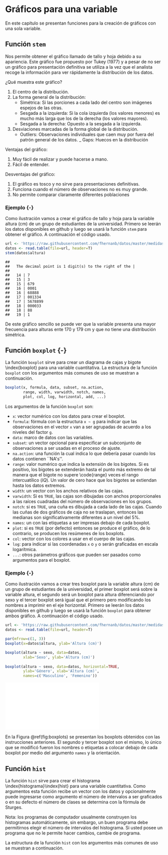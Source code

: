# Gráficos para una variable

En este capítulo se presentan funciones para la creación de gráficos con una sola variable.

## Función `stem`

Nos permite obtener el gráfico llamado de tallo y hoja debido a su apariencia. Este gráfico fue propuesto por Tukey (1977) y a pesar de no ser un gráfico para presentación definitiva se utiliza a la vez que el analista recoge la información para ver rápidamente la distribución de los datos.

¿Qué muestra este gráfico? 

1. El centro de la distribución. 
2. La forma general de la distribución:
	- Simétrica: Si las porciones a cada lado del centro son imágenes espejos de las otras. 
	- Sesgada a la izquierda: Si la cola izquierda (los valores menores) es mucho más larga que los de la derecha (los valores mayores).
	- Sesgada a la derecha: Opuesto a la sesgada a la izquierda.
3. Desviaciones marcadas de la forma global de la distribución.
	- Outliers: Observaciones individuales que caen muy por fuera del patrón general de los datos. 
	_ Gaps: Huecos en la distribución

Ventajas del gráfico:

1. Muy fácil de realizar y puede hacerse a mano.
2. Fácil de entender.

Desventajas del gráfico:

1. El gráfico es tosco y no sirve para presentaciones definitivas. 
2. Funciona cuando el número de observaciones no es muy grande. 
3. No permite comparar claramente diferentes poblaciones

### Ejemplo {-}
Como ilustración vamos a crear el gráfico de tallo y hoja para la variable altura (cm) de un grupo de estudiantes de la universidad. Primero se leerán los datos disponibles en github y luego se usará la función `stem` para obtener el gráfico. A continuación el código usado.


```r
url <- 'https://raw.githubusercontent.com/fhernanb/datos/master/medidas_cuerpo'
datos <- read.table(file=url, header=T)
stem(datos$altura)
```

```
## 
##   The decimal point is 1 digit(s) to the right of the |
## 
##   14 | 7
##   15 | 3
##   15 | 679
##   16 | 0001
##   16 | 68888
##   17 | 001334
##   17 | 5678899
##   18 | 000033
##   18 | 88
##   19 | 1
```

De este gráfico sencillo se puede ver que la variable presenta una mayor frecuencia para alturas ente 170 y 179 cm y que no tiene una distribución simétrica.

## Función `boxplot` {-}
La función `boxplot` sirve para crear un diagrama de cajas y bigote \index{boxplot} para una variable cuantitativa. La estructura de la función `boxplot` con los argumentos más comunes de uso se muestran a continuación.


```r
boxplot(x, formula, data, subset, na.action,
        range, width, varwidth, notch, names, 
        plot, col, log, horizontal, add, ...)
```

Los argumentos de la función `boxplot` son:

- `x`: vector numérico con los datos para crear el boxplot.
- `formula`: fórmula con la estructura `x ~ g` para indicar que las observaciones en el vector `x` van a ser agrupadas de acuerdo a los niveles del factor `g`. 
- `data`: marco de datos con las variables.
- `subset`: un vector opcional para especificar un subconjunto de observaciones a ser usadas en el proceso de ajuste.
- `na.action`: una función la cual indica lo que debería pasar cuando los datos contienen ``NA's''.
- `range`: valor numérico que indica la extensión de los bigotes. Si es positivo, los bigotes se extenderán hasta el punto más extremo de tal manera que el bigote no supere \code{range} veces el rango intercuatílico ($IQ$). Un valor de cero hace que los bigotes se extiendan hasta los datos extremos.
- `width`: un vector con los anchos relativos de las cajas.
- `varwidth`: Si es  `TRUE`, las cajas son dibujadas con anchos proporcionales a las raíces cuadradas del número de observaciones en los grupos.
- `notch`: si es `TRUE`, una cuña es dibujada a cada lado de las cajas.  Cuando las cuñas de dos gráficos de caja no se traslapan, entonces las medianas son significativamente diferentes a un nivel del 5\%.
- `names`: un con las etiquetas a ser impresas debajo de cada boxplot.
- `plot`: si es `TRUE` (por defecto) entonces se produce el gráfico, de lo contrario, se producen los resúmenes de los boxplots.
- `col`: vector con los colores a usar en el cuerpo de las cajas.
- `log`: para indicar si las coordenadas `x` o `y` o serán graficadas en escala logarítmica.
- `...`: otros parámetros gráficos que pueden ser pasados como argumentos para el boxplot.

### Ejemplo {-}
Como ilustración vamos a crear tres boxplot para la variable altura (cm) de un grupo de estudiantes de la universidad, el primer boxplot será sobre la variable altura, el segundo será un boxplot para altura diferenciando por sexo y el tercer boxplot será igual que el primero pero modificando los nombres a imprimir en el eje horizontal. Primero se leerán los datos disponibles en github y luego se usará la función `boxplot` para obtener ambos gráfico. A continuación el código usado.


```r
url <- 'https://raw.githubusercontent.com/fhernanb/datos/master/medidas_cuerpo'
datos <- read.table(file=url, header=T)

par(mfrow=c(1, 3))
boxplot(x=datos$altura, ylab='Altura (cm)')

boxplot(altura ~ sexo, data=datos,
        xlab='Sexo', ylab='Altura (cm)')
				
boxplot(altura ~ sexo, data=datos, horizontal=TRUE,
        ylab='Género', xlab='Altura (cm)',
        names=c('Masculino', 'Femenino'))
```

![(\#fig:boxplots)Boxplot para la variable altura.](02_graphs1v_files/figure-latex/boxplots-1.pdf) 

En la Figura \@ref(fig:boxplots) se presentan los boxplots obtenidos con las instrucciones anteriores. El segundo y tercer boxplot son el mismo, lo único que se modificó fueron los nombres o etiquetas a colocar debajo de cada boxplot por medio del argumento `names` y la orientación.

## Función `hist`
La función `hist` sirve para crear el histograma \index{histograma}\index{hist} para una variable cuantitativa. Como argumentos esta función recibe un vector con los datos y opcionalmente puede ingresarse como argumento el número de intervalos a ser graficados o en su defecto el número de clases se determina con la fórmula de Sturges.

Nota: los programas de computador usualmente construyen los histogramas automáticamente, sin embargo, un buen programa debe permitirnos elegir el número de intervalos del histograma. Si usted posee un programa que no le permite hacer cambios, cambie de programa.

La estructura de la función `hist` con los argumentos más comunes de uso se muestran a continuación.
















